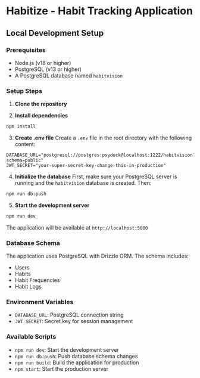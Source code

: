 # Habitize - Habit Tracking Application

## Local Development Setup

### Prerequisites
- Node.js (v18 or higher)
- PostgreSQL (v13 or higher)
- A PostgreSQL database named `habitvision`

### Setup Steps

1. **Clone the repository**

2. **Install dependencies**
```bash
npm install
```

3. **Create .env file**
Create a `.env` file in the root directory with the following content:
```env
DATABASE_URL="postgresql://postgres:psyduck@localhost:1222/habitvision?schema=public"
JWT_SECRET="your-super-secret-key-change-this-in-production"
```

4. **Initialize the database**
First, make sure your PostgreSQL server is running and the `habitvision` database is created. Then:
```bash
npm run db:push
```

5. **Start the development server**
```bash
npm run dev
```

The application will be available at `http://localhost:5000`

### Database Schema
The application uses PostgreSQL with Drizzle ORM. The schema includes:
- Users
- Habits
- Habit Frequencies
- Habit Logs

### Environment Variables

- `DATABASE_URL`: PostgreSQL connection string
- `JWT_SECRET`: Secret key for session management

### Available Scripts

- `npm run dev`: Start the development server
- `npm run db:push`: Push database schema changes
- `npm run build`: Build the application for production
- `npm start`: Start the production server
